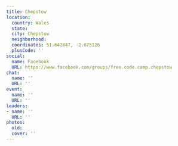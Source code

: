 ```yaml
---
title: Chepstow
location:
  country: Wales
  state: 
  city: Chepstow
  neighborhood: 
  coordinates: 51.642847, -2.675126
  plusCode: ''
social:
  name: Facebook
  URL: https://www.facebook.com/groups/free.code.camp.chepstow
chat:
  name: ''
  URL: ''
event:
  name: ''
  URL: ''
leaders:
- name: ''
  URL: ''
photos:
  old: 
  cover: ''
---
```

